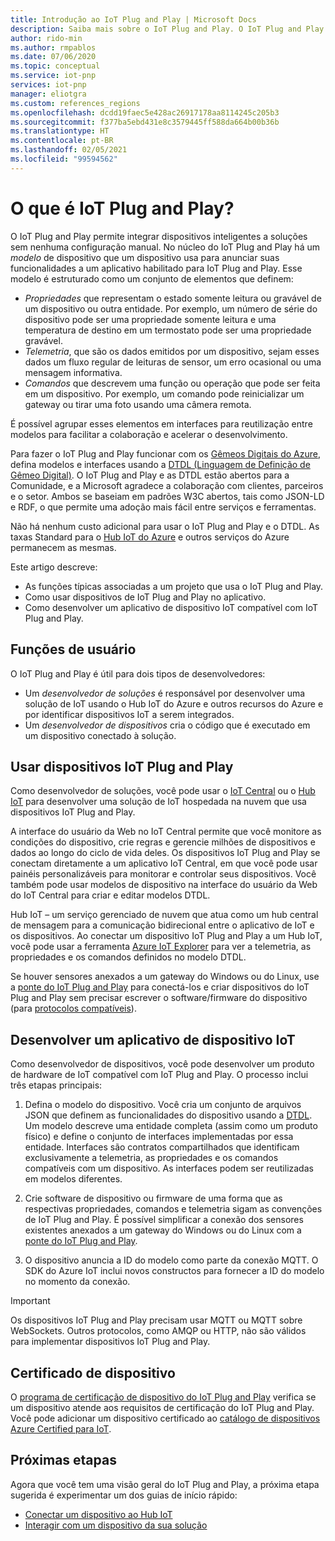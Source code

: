 ```yaml
---
title: Introdução ao IoT Plug and Play | Microsoft Docs
description: Saiba mais sobre o IoT Plug and Play. O IoT Plug and Play baseia-se em uma linguagem de programação de modelagem aberta que permite aos dispositivos IoT inteligentes declarar as respectivas funcionalidades. Os dispositivos IoT apresentam essa declaração, chamada de modelo de dispositivo, quando se conectam a soluções de nuvem. A solução de nuvem pode, então, entender automaticamente o dispositivo e começar a interagir com ele, tudo sem que nenhum código seja escrito.
author: rido-min
ms.author: rmpablos
ms.date: 07/06/2020
ms.topic: conceptual
ms.service: iot-pnp
services: iot-pnp
manager: eliotgra
ms.custom: references_regions
ms.openlocfilehash: dcdd19faec5e428ac26917178aa8114245c205b3
ms.sourcegitcommit: f377ba5ebd431e8c3579445ff588da664b00b36b
ms.translationtype: HT
ms.contentlocale: pt-BR
ms.lasthandoff: 02/05/2021
ms.locfileid: "99594562"
---
```

# <a name="what-is-iot-plug-and-play"></a>O que é IoT Plug and Play?

O IoT Plug and Play permite integrar dispositivos inteligentes a soluções sem nenhuma configuração manual. No núcleo do IoT Plug and Play há um _modelo_ de dispositivo que um dispositivo usa para anunciar suas funcionalidades a um aplicativo habilitado para IoT Plug and Play. Esse modelo é estruturado como um conjunto de elementos que definem:

- _Propriedades_ que representam o estado somente leitura ou gravável de um dispositivo ou outra entidade. Por exemplo, um número de série do dispositivo pode ser uma propriedade somente leitura e uma temperatura de destino em um termostato pode ser uma propriedade gravável.
- _Telemetria_, que são os dados emitidos por um dispositivo, sejam esses dados um fluxo regular de leituras de sensor, um erro ocasional ou uma mensagem informativa.
- _Comandos_ que descrevem uma função ou operação que pode ser feita em um dispositivo. Por exemplo, um comando pode reinicializar um gateway ou tirar uma foto usando uma câmera remota.

É possível agrupar esses elementos em interfaces para reutilização entre modelos para facilitar a colaboração e acelerar o desenvolvimento.

Para fazer o IoT Plug and Play funcionar com os [Gêmeos Digitais do Azure](../digital-twins/overview.md), defina modelos e interfaces usando a [DTDL (Linguagem de Definição de Gêmeo Digital)](https://github.com/Azure/opendigitaltwins-dtdl). O IoT Plug and Play e as DTDL estão abertos para a Comunidade, e a Microsoft agradece a colaboração com clientes, parceiros e o setor. Ambos se baseiam em padrões W3C abertos, tais como JSON-LD e RDF, o que permite uma adoção mais fácil entre serviços e ferramentas.

Não há nenhum custo adicional para usar o IoT Plug and Play e o DTDL. As taxas Standard para o [Hub IoT do Azure](../iot-hub/about-iot-hub.md) e outros serviços do Azure permanecem as mesmas.

Este artigo descreve:

- As funções típicas associadas a um projeto que usa o IoT Plug and Play.
- Como usar dispositivos de IoT Plug and Play no aplicativo.
- Como desenvolver um aplicativo de dispositivo IoT compatível com IoT Plug and Play.

## <a name="user-roles"></a>Funções de usuário

O IoT Plug and Play é útil para dois tipos de desenvolvedores:

- Um _desenvolvedor de soluções_ é responsável por desenvolver uma solução de IoT usando o Hub IoT do Azure e outros recursos do Azure e por identificar dispositivos IoT a serem integrados.
- Um _desenvolvedor de dispositivos_ cria o código que é executado em um dispositivo conectado à solução.

## <a name="use-iot-plug-and-play-devices"></a>Usar dispositivos IoT Plug and Play

Como desenvolvedor de soluções, você pode usar o [IoT Central](../iot-central/core/overview-iot-central.md) ou o [Hub IoT](../iot-hub/about-iot-hub.md) para desenvolver uma solução de IoT hospedada na nuvem que usa dispositivos IoT Plug and Play.

A interface do usuário da Web no IoT Central permite que você monitore as condições do dispositivo, crie regras e gerencie milhões de dispositivos e dados ao longo do ciclo de vida deles. Os dispositivos IoT Plug and Play se conectam diretamente a um aplicativo IoT Central, em que você pode usar painéis personalizáveis para monitorar e controlar seus dispositivos. Você também pode usar modelos de dispositivo na interface do usuário da Web do IoT Central para criar e editar modelos DTDL.

Hub IoT – um serviço gerenciado de nuvem que atua como um hub central de mensagem para a comunicação bidirecional entre o aplicativo de IoT e os dispositivos. Ao conectar um dispositivo IoT Plug and Play a um Hub IoT, você pode usar a ferramenta [Azure IoT Explorer](./howto-use-iot-explorer.md) para ver a telemetria, as propriedades e os comandos definidos no modelo DTDL.

Se houver sensores anexados a um gateway do Windows ou do Linux, use a [ponte do IoT Plug and Play](./concepts-iot-pnp-bridge.md) para conectá-los e criar dispositivos do IoT Plug and Play sem precisar escrever o software/firmware do dispositivo (para [protocolos compatíveis](./concepts-iot-pnp-bridge.md#supported-protocols-and-sensors)).

## <a name="develop-an-iot-device-application"></a>Desenvolver um aplicativo de dispositivo IoT

Como desenvolvedor de dispositivos, você pode desenvolver um produto de hardware de IoT compatível com IoT Plug and Play. O processo inclui três etapas principais:

1. Defina o modelo do dispositivo. Você cria um conjunto de arquivos JSON que definem as funcionalidades do dispositivo usando a [DTDL](https://github.com/Azure/opendigitaltwins-dtdl). Um modelo descreve uma entidade completa (assim como um produto físico) e define o conjunto de interfaces implementadas por essa entidade. Interfaces são contratos compartilhados que identificam exclusivamente a telemetria, as propriedades e os comandos compatíveis com um dispositivo. As interfaces podem ser reutilizadas em modelos diferentes.

1. Crie software de dispositivo ou firmware de uma forma que as respectivas propriedades, comandos e telemetria sigam as convenções de IoT Plug and Play. É possível simplificar a conexão dos sensores existentes anexados a um gateway do Windows ou do Linux com a [ponte do IoT Plug and Play](./concepts-iot-pnp-bridge.md).

1. O dispositivo anuncia a ID do modelo como parte da conexão MQTT. O SDK do Azure IoT inclui novos constructos para fornecer a ID do modelo no momento da conexão.

> [!Important]
> Os dispositivos IoT Plug and Play precisam usar MQTT ou MQTT sobre WebSockets. Outros protocolos, como AMQP ou HTTP, não são válidos para implementar dispositivos IoT Plug and Play.

## <a name="device-certification"></a>Certificado de dispositivo

O [programa de certificação de dispositivo do IoT Plug and Play](howto-certify-device.md) verifica se um dispositivo atende aos requisitos de certificação do IoT Plug and Play. Você pode adicionar um dispositivo certificado ao [catálogo de dispositivos Azure Certified para IoT](https://aka.ms/devicecatalog).

## <a name="next-steps"></a>Próximas etapas

Agora que você tem uma visão geral do IoT Plug and Play, a próxima etapa sugerida é experimentar um dos guias de início rápido:

- [Conectar um dispositivo ao Hub IoT](./quickstart-connect-device.md)
- [Interagir com um dispositivo da sua solução](./quickstart-service.md)
